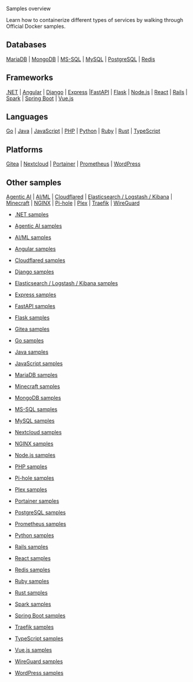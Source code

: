 Samples overview


Learn how to containerize different types of services by walking through Official Docker samples.

## Databases

[MariaDB](../samples/mariadb.md) \| [MongoDB](../samples/mongodb.md) \| [MS-SQL](../samples/ms-sql.md) \| [MySQL](../samples/mysql.md) \| [PostgreSQL](../samples/postgres.md) \| [Redis](../samples/redis.md)

## Frameworks

[.NET](../samples/dotnet.md) \| [Angular](../samples/angular.md) \| [Django](../samples/django.md) \| [Express](../samples/express.md) \|[FastAPI](../samples/fastapi.md) \| [Flask](../samples/flask.md) \| [Node.js](../samples/nodejs.md) \| [React](../samples/react.md) \| [Rails](../samples/rails.md) \| [Spark](../samples/spark.md) \| [Spring Boot](../samples/spring.md) \| [Vue.js](../samples/vuejs.md)

## Languages

[Go](../samples/go.md) \| [Java](../samples/java.md) \| [JavaScript](../samples/javascript.md) \| [PHP](../samples/php.md) \| [Python](../samples/python.md) \| [Ruby](../samples/ruby.md) \| [Rust](../samples/rust.md) \| [TypeScript](../samples/typescript.md)

## Platforms

[Gitea](../samples/gitea.md) \| [Nextcloud](../samples/nextcloud.md) \| [Portainer](../samples/portainer.md) \|  [Prometheus](../samples/prometheus.md) \| [WordPress](../samples/wordpress.md)

## Other samples

[Agentic AI](../samples/agentic-ai.md) \| [AI/ML](../samples/ai-ml.md) \| [Cloudflared](../samples/cloudflared.md) \| [Elasticsearch / Logstash / Kibana](../samples/elasticsearch.md) \| [Minecraft](../samples/minecraft.md) \| [NGINX](../samples/nginx.md) \| [Pi-hole](../samples/pi-hole.md) \| [Plex](../samples/plex.md) \| [Traefik](../samples/traefik.md) \| [WireGuard](../samples/wireguard.md)



- [.NET samples](https://docs.docker.com/reference/samples/dotnet/)

- [Agentic AI samples](https://docs.docker.com/reference/samples/agentic-ai/)

- [AI/ML samples](https://docs.docker.com/reference/samples/ai-ml/)

- [Angular samples](https://docs.docker.com/reference/samples/angular/)

- [Cloudflared samples](https://docs.docker.com/reference/samples/cloudflared/)

- [Django samples](https://docs.docker.com/reference/samples/django/)

- [Elasticsearch / Logstash / Kibana samples](https://docs.docker.com/reference/samples/elasticsearch/)

- [Express samples](https://docs.docker.com/reference/samples/express/)

- [FastAPI samples](https://docs.docker.com/reference/samples/fastapi/)

- [Flask samples](https://docs.docker.com/reference/samples/flask/)

- [Gitea samples](https://docs.docker.com/reference/samples/gitea/)

- [Go samples](https://docs.docker.com/reference/samples/go/)

- [Java samples](https://docs.docker.com/reference/samples/java/)

- [JavaScript samples](https://docs.docker.com/reference/samples/javascript/)

- [MariaDB samples](https://docs.docker.com/reference/samples/mariadb/)

- [Minecraft samples](https://docs.docker.com/reference/samples/minecraft/)

- [MongoDB samples](https://docs.docker.com/reference/samples/mongodb/)

- [MS-SQL samples](https://docs.docker.com/reference/samples/ms-sql/)

- [MySQL samples](https://docs.docker.com/reference/samples/mysql/)

- [Nextcloud samples](https://docs.docker.com/reference/samples/nextcloud/)

- [NGINX samples](https://docs.docker.com/reference/samples/nginx/)

- [Node.js samples](https://docs.docker.com/reference/samples/nodejs/)

- [PHP samples](https://docs.docker.com/reference/samples/php/)

- [Pi-hole samples](https://docs.docker.com/reference/samples/pi-hole/)

- [Plex samples](https://docs.docker.com/reference/samples/plex/)

- [Portainer samples](https://docs.docker.com/reference/samples/portainer/)

- [PostgreSQL samples](https://docs.docker.com/reference/samples/postgres/)

- [Prometheus samples](https://docs.docker.com/reference/samples/prometheus/)

- [Python samples](https://docs.docker.com/reference/samples/python/)

- [Rails samples](https://docs.docker.com/reference/samples/rails/)

- [React samples](https://docs.docker.com/reference/samples/react/)

- [Redis samples](https://docs.docker.com/reference/samples/redis/)

- [Ruby samples](https://docs.docker.com/reference/samples/ruby/)

- [Rust samples](https://docs.docker.com/reference/samples/rust/)

- [Spark samples](https://docs.docker.com/reference/samples/spark/)

- [Spring Boot samples](https://docs.docker.com/reference/samples/spring/)

- [Traefik samples](https://docs.docker.com/reference/samples/traefik/)

- [TypeScript samples](https://docs.docker.com/reference/samples/typescript/)

- [Vue.js samples](https://docs.docker.com/reference/samples/vuejs/)

- [WireGuard samples](https://docs.docker.com/reference/samples/wireguard/)

- [WordPress samples](https://docs.docker.com/reference/samples/wordpress/)
